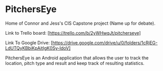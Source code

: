 # PitchersEye

Home of Connor and Jess's CIS Capstone project (Name up for debate).

Link to Trello board: [https://trello.com/b/2yWHwqJt/pitcherseye]

Link To Google Drive: [https://drive.google.com/drive/u/0/folders/1cRjEG-LdUTQyKBbiKpAitIgK0Sy-IdoV]

PitchersEye is an Android application that allows the user to track the location, pitch type and result and keep track of resulting statistics.
